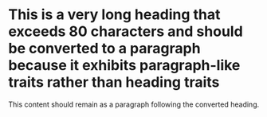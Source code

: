 # This is a very long heading that exceeds 80 characters and should be converted to a paragraph because it exhibits paragraph-like traits rather than heading traits

This content should remain as a paragraph following the converted heading.
